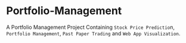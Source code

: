 # Portfolio-Management

A Portfolio Management Project Containing `Stock Price Predictio`n, `Portfolio Management`, `Past Paper Trading` and `Web App Visualization`.